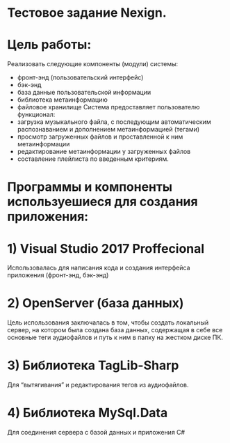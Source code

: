 # Тестовое задание Nexign.

# Цель работы:
Реализовать следующие компоненты (модули) системы:
- фронт-энд (пользовательский интерфейс)
- бэк-энд
- база данные пользовательской информации
- библиотека метаинформацию
- файловое хранилище
Система предоставляет пользователю функционал:
- загрузка музыкального файла, с последующим автоматическим распознаванием и дополнением метаинформацией (тегами)
- просмотр загруженных файлов и проставленной к ним метаинформации
- редактирование метаинформации у загруженных файлов
- составление плейлиста по введенным критериям.










# Программы и компоненты используешиеся для создания приложения:
# 1)	Visual Studio 2017 Proffecional
Использовалась для написания кода и создания интерфейса приложения (фронт-энд, бэк-энд)
# 2)	OpenServer (база данных)
Цель использования заключалась в том, чтобы создать локальный сервер, на котором была создана база данных, содержащая в себе все основные теги аудиофайлов и путь к ним в папку на жестком диске ПК.
# 3)	Библиотека TagLib-Sharp
Для “вытягивания” и редактирования тегов из аудиофайлов.
# 4)	Библиотека MySql.Data
Для соединения сервера с базой данных и приложения C#



